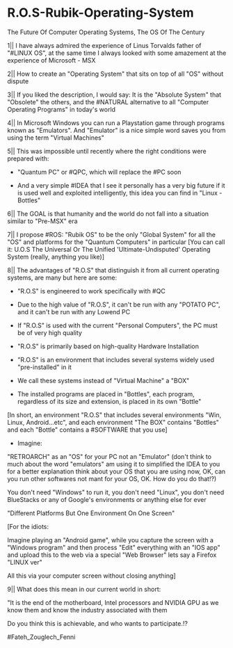 # R.O.S-Rubik-Operating-System

The Future Of Computer Operating Systems, The OS Of The Century



1|| I have always admired the experience of Linus Torvalds father of "#LINUX OS", at the same time I always looked with some amazement at the experience of Microsoft - MSX



2|| How to create an "Operating System" that sits on top of all "OS" without dispute



3|| If you liked the description, I would say:
It is the "Absolute System" that "Obsolete" the others, and the #NATURAL alternative to all "Computer Operating Programs" in today's world



4|| In Microsoft Windows you can run a Playstation game through programs known as "Emulators". And "Emulator" is a nice simple word saves you from using the term "Virtual Machines"



5|| This was impossible until recently where the right conditions were prepared with:

- "Quantum PC" or #QPC, which will replace the #PC soon



- And a very simple #IDEA that I see it personally has a very big future if it is used well and exploited intelligently, this idea you can find in "Linux - Bottles"



6|| The GOAL is that humanity and the world do not fall into a situation similar to "Pre-MSX" era



7|| I propose #ROS: "Rubik OS" to be the only "Global System" for all the "OS" and platforms for the "Quantum Computers" in particular
[You can call it: U.O.S The Universal Or The Unified 'Ultimate-Undisputed' Operating System (really, anything you like)]



8|| The advantages of "R.O.S" that distinguish it from all current operating systems, are many but here are some:


- "R.O.S" is engineered to work specifically with #QC

- Due to the high value of "R.O.S", it can't be run with any "POTATO PC", and it can't be run with any Lowend PC

- If "R.O.S" is used with the current "Personal Computers", the PC must be of very high quality

- "R.O.S" is primarily based on high-quality Hardware Installation

- "R.O.S" is an environment that includes several systems widely used "pre-installed" in it

- We call these systems instead of "Virtual Machine" a "BOX"

- The installed programs are placed in "Bottles", each program, regardless of its size and extension, is placed in its own "Bottle"



[In short, an environment "R.O.S" that includes several environments "Win, Linux, Android...etc", and each environment "The BOX" contains "Bottles" and each "Bottle" contains a #SOFTWARE that you use]



- Imagine:

"RETROARCH" as an "OS" for your PC not an "Emulator"
(don't think to much about the word "emulators" am using it to simplified the IDEA to you for a better explanation
think about your OS that you are using now, OK, can you run other softwares not mant for your OS, OK. How do you do that!?)

You don't need "Windows" to run it, you don't need "Linux", you don't need BlueStacks or any of Google's environments or anything else for ever

"Different Platforms But One Environment On One Screen"

[For the idiots:

Imagine playing an "Android game", while you capture the screen with a "Windows program" and then process "Edit" everything with an "IOS app" and upload this to the web via a special "Web Browser" lets say a Firefox "LINUX ver"

All this via your computer screen without closing anything]

9|| What does this mean in our current world in short:

"It is the end of the motherboard, Intel processors and NVIDIA GPU as we know them and know the industry associated with them


Do you think this is achievable, and who wants to participate.!?



#Fateh_Zouglech_Fenni
